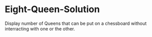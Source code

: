 # Eight-Queen-Solution
Display number of Queens that can be put on a chessboard without interracting with one or the other.
